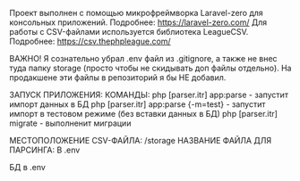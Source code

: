 Проект выполнен с помощью микрофреймворка Laravel-zero для консольных приложений. Подробнее: https://laravel-zero.com/
Для работы с CSV-файлами используется библиотека LeagueCSV. Подробнее: https://csv.thephpleague.com/

ВАЖНО!
Я сознательно убрал .env файл из .gitignore, а также не внес туда папку storage (просто чтобы не скидывать доп файлы отдельно). На продакшене эти файлы в репозиторий я бы НЕ добавил.

ЗАПУСК ПРИЛОЖЕНИЯ:
КОМАНДЫ:
php [parser.itr] app:parse - запустит импорт данных в БД
php [parser.itr] app:parse {-m=test} - запустит импорт в тестовом режиме (без вставки данных в БД)
php [parser.itr] migrate - выполненит миграции

МЕСТОПОЛОЖЕНИЕ CSV-ФАЙЛА: /storage
НАЗВАНИЕ ФАЙЛА ДЛЯ ПАРСИНГА: В .env

БД
в .env

    

